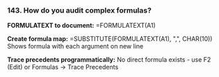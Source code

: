 ### 143. **How do you audit complex formulas?**

**FORMULATEXT to document:**
=FORMULATEXT(A1)

**Create formula map:**
=SUBSTITUTE(FORMULATEXT(A1), ",", CHAR(10))
Shows formula with each argument on new line

**Trace precedents programmatically:**
No direct formula exists - use F2 (Edit) or Formulas → Trace Precedents
